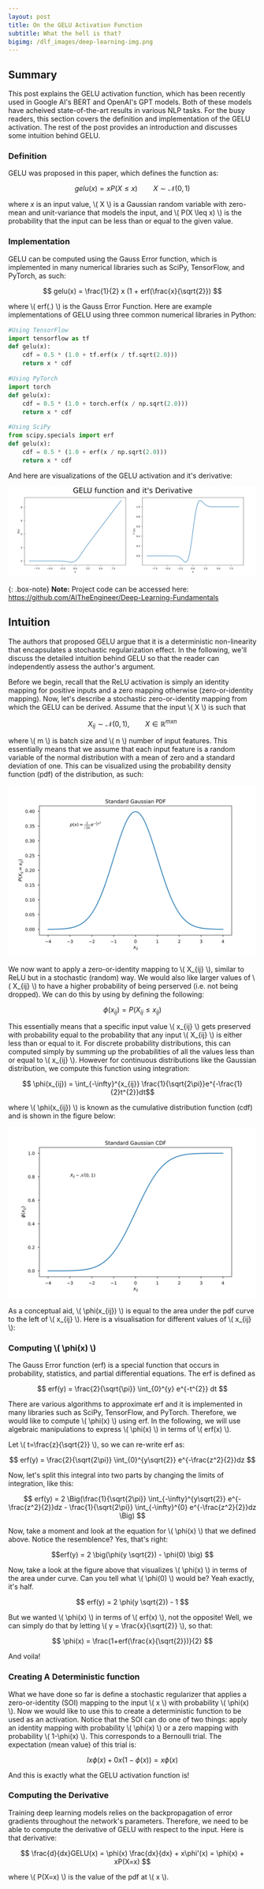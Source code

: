 ```yaml
---
layout: post
title: On the GELU Activation Function
subtitle: What the hell is that?
bigimg: /dlf_images/deep-learning-img.png
---
```


<script type="text/javascript" async
  src="https://cdnjs.cloudflare.com/ajax/libs/mathjax/2.7.4/MathJax.js?config=TeX-MML-AM_CHTML">
</script>

## Summary

This post explains the GELU activation function, which has been recently used in Google AI's BERT and OpenAI's GPT models. 
Both of these models have acheived state-of-the-art results in various NLP tasks. For the busy readers, this section 
covers the definition and implementation of the GELU activation. The rest of the post provides an introduction 
and discusses some intuition behind GELU. 

### Definition

GELU was proposed in this paper, which defines the function as:

$$ gelu(x) = x P(X \leq x) \qquad X \sim \mathcal{N}(0, 1) $$

where $x$ is an input value, \\( X \\) is a Gaussian random variable with zero-mean and unit-variance that models the input, 
and \\( P(X \leq x) \\) is the probability that the input can be less than or equal to the given value. 

### Implementation

GELU can be computed using the Gauss Error function, which is implemented in many numerical libraries such as SciPy, 
TensorFlow, and PyTorch, as such:

$$ gelu(x) = \frac{1}{2} x (1 + erf(\frac{x}{\sqrt{2}}) $$

where \\( erf(.) \\) is the Gauss Error Function. Here are example implementations of GELU using three common numerical 
libraries in Python:


```python
#Using TensorFlow
import tensorflow as tf
def gelu(x):
    cdf = 0.5 * (1.0 + tf.erf(x / tf.sqrt(2.0)))
    return x * cdf
```
```python
#Using PyTorch
import torch
def gelu(x):
    cdf = 0.5 * (1.0 + torch.erf(x / np.sqrt(2.0)))
    return x * cdf
```
```python
#Using SciPy
from scipy.specials import erf
def gelu(x):
    cdf = 0.5 * (1.0 + erf(x / np.sqrt(2.0)))
    return x * cdf
```
And here are visualizations of the GELU activation and it's derivative:

   ![GELU](/gelu_imgs/gelu_viz-1.png)

{: .box-note}
**Note:** Project code can be accessed here: <https://github.com/AlTheEngineer/Deep-Learning-Fundamentals>

## Intuition
The authors that proposed GELU argue that it is a deterministic non-linearity that encapsulates a stochastic 
regularization effect. In the following, we'll discuss the detailed intuition behind GELU so that the reader 
can independently assess the author's argument. 

Before we begin, recall that the ReLU activation is simply an identity mapping for positive inputs and a zero mapping 
otherwise (zero-or-identity mapping). Now, let's describe a stochastic zero-or-identity mapping from which 
the GELU can be derived. Assume that the input \\( X \\) is such that

$$ X_{ij} \sim \mathcal{N}(0,1), \qquad X \in \mathbb{R}^{mxn}$$
    
where \\( m \\) is batch size and \\( n \\) number of input features. This essentially means that we assume that each input 
feature is a random variable of the normal distribution with a mean of zero and a standard deviation of one. This 
can be visualized using the probability density function (pdf) of the distribution, as such:

   ![GAUSS](/gelu_imgs/gauss_pdf.png)

We now want to apply a zero-or-identity mapping to \\( X_{ij} \\), similar to ReLU but in a stochastic (random) way. We would also
like larger values of \\( X_{ij} \\) to have a higher probability of being perserved (i.e. not being dropped). We can do 
this by using by defining the following:

$$\phi(x_{ij}) = P(X_{ij} \leq x_{ij}) $$

This essentially means that a specific input value \\( x_{ij} \\) gets preserved with probability equal to the probability 
that any input \\( X_{ij} \\) is either less than or equal to it. For discrete probability distributions, 
this can computed simply by summing up the probabilities of all the values less than or equal to \\( x_{ij} \\). 
However for continuous distributions like the Gaussian distribution, we compute this function using integration:

$$ \phi(x_{ij}) = \int_{-\infty}^{x_{ij}} \frac{1}{\sqrt{2\pi}}e^{-\frac{1}{2}t^{2}}dt$$

where \\( \phi(x_{ij}) \\) is known as the cumulative distribution function (cdf) and is shown in the figure below:

   ![CDF](/gelu_imgs/gauss_cdf.png)

As a conceptual aid, \\( \phi(x_{ij}) \\) is equal to the area under the pdf curve to the left of \\( x_{ij} \\). Here is 
a visualisation for different values of \\( x_{ij} \\):

### Computing \\( \phi(x) \\)
The Gauss Error function (erf) is a special function that occurs in probability, statistics, and partial differential equations. The erf is defined as

$$ erf(y) = \frac{2}{\sqrt{\pi}} \int_{0}^{y} e^{-t^{2}} dt $$

There are various algorithms to approximate erf and it is implemented in many libraries such as SciPy, 
TensorFlow, and PyTorch. Therefore, we would like to compute \\( \phi(x) \\) using erf. In the following, we will use 
algebraic manipulations to express \\( \phi(x) \\) in terms of \\( erf(x) \\). 

Let \\( t=\frac{z}{\sqrt{2}} \\), so we can re-write erf as:

$$ erf(y) = \frac{2}{\sqrt{2\pi}} \int_{0}^{y\sqrt{2}} e^{-\frac{z^2}{2}}dz $$

Now, let's split this integral into two parts by changing the limits of integration, like this:

$$ erf(y) = 2 \Big(\frac{1}{\sqrt{2\pi}} \int_{-\infty}^{y\sqrt{2}} e^{-\frac{z^2}{2}}dz - 
\frac{1}{\sqrt{2\pi}} \int_{-\infty}^{0} e^{-\frac{z^2}{2}}dz \Big) $$

Now, take a moment and look at the equation for \\( \phi(x) \\) that we defined above. Notice the resemblence? Yes, that's right:

$$erf(y) = 2 \big(\phi(y \sqrt{2}) - \phi(0) \big) $$

Now, take a look at the figure above that visualizes \\( \phi(x) \\) in terms of the area under curve. 
Can you tell what \\( \phi(0) \\) would be? Yeah exactly, it's half.

$$ erf(y) = 2 \phi(y \sqrt{2}) - 1 $$

But we wanted \\( \phi(x) \\) in terms of \\( erf(x) \\), not the opposite! Well, we can simply do that 
by letting \\( y = \frac{x}{\sqrt{2}} \\), so that:

$$ \phi(x) = \frac{1+erf(\frac{x}{\sqrt{2}})}{2} $$

And voila! 

### Creating A Deterministic function

What we have done so far is define a stochastic regularizer that applies a zero-or-identity (SOI) mapping to 
the input \\( x \\) with probability \\( \phi(x) \\). Now we would like to use this to create a deterministic function 
to be used as an activation. Notice that the SOI can do one of two things: apply an identity mapping with 
probability \\( \phi(x) \\) or a zero mapping with probability \\( 1-\phi(x) \\). This corresponds to a Bernoulli trial. 
The expectation (mean value) of this trial is:

$$ Ix\phi(x) + 0x(1 - \phi(x)) = x\phi(x) $$

And this is exactly what the GELU activation function is!

### Computing the Derivative

Training deep learning models relies on the backpropagation of error gradients throughout the network's parameters. 
Therefore, we need to be able to compute the derivative of GELU with respect to the input. Here is that derivative:

$$ \frac{d}{dx}GELU(x) = \phi(x) \frac{dx}{dx} + x\phi'(x) = \phi(x) + xP(X=x) $$

where \\( P(X=x) \\) is the value of the pdf at \\( x \\). 
